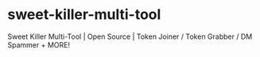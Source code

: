 # sweet-killer-multi-tool
Sweet Killer Multi-Tool | Open Source | Token Joiner / Token Grabber / DM Spammer + MORE!
